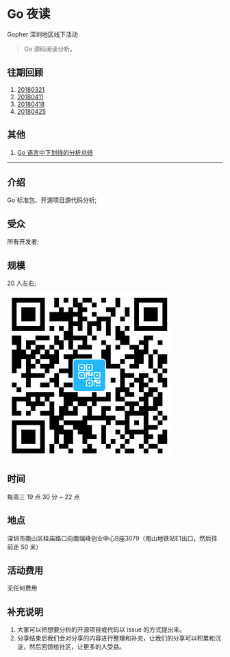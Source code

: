 # Go 夜读

Gopher 深圳地区线下活动

>Go 源码阅读分析。

## 往期回顾

1. [20180321](./20180321/README.md)
2. [20180411](./20180411/README.md)
3. [20180418](./20180418/README.md)
4. [20180425](./20180425/README.md)

## 其他

1. [Go 语言中下划线的分析总结](2018-05-08-anlayze-underscore-in-go.md)

----

## 介绍

Go 标准包、开源项目源代码分析;

## 受众

所有开发者;

## 规模

20 人左右;

![活动微信群](./images/wechat_sz_offline_group.jpg)

## 时间

每周三 19 点 30 分 ~ 22 点

## 地点

深圳市南山区桂庙路口向南瑞峰创业中心B座3079（南山地铁站E1出口，然后往前走 50 米）

## 活动费用

无任何费用

## 补充说明

1. 大家可以把想要分析的开源项目或代码以 issue 的方式提出来。
2. 分享结束后我们会对分享的内容进行整理和补充，让我们的分享可以积累和沉淀，然后回馈给社区，让更多的人受益。

